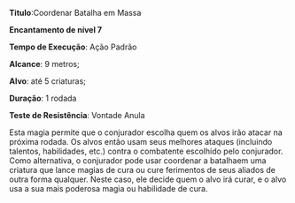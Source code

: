 **Titulo**:Coordenar Batalha em Massa

**Encantamento de nível 7**

**Tempo de Execução**: Ação Padrão

**Alcance**: 9 metros;

**Alvo**: até 5 criaturas;

**Duração**: 1 rodada

**Teste de Resistência**: Vontade Anula

Esta magia permite que o conjurador escolha quem os alvos irão atacar na próxima rodada. Os alvos então usam seus
melhores ataques (incluindo talentos, habilidades, etc.) contra o combatente escolhido pelo conjurador. Como alternativa, o conjurador pode usar coordenar a 
batalhaem uma criatura que lance magias de cura ou cure ferimentos de seus aliados de outra forma qualquer. Neste caso, ele decide quem o alvo irá curar, e 
o alvo usa a sua mais poderosa magia ou habilidade de cura.
